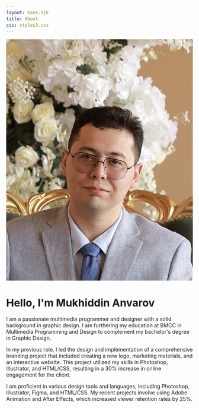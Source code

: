 ```yaml
---
layout: base.njk
title: About
css: styles3.css
---
```


<div class="containerabout">
        <div class="profile">
            <img src="/image/Myself .jpg" alt="Mukhiddin Anvarov">
        </div>
        <div class="info">
            <h1>Hello, I'm Mukhiddin Anvarov</h1>
            <p>I am a passionate multimedia programmer and designer with a solid background in graphic design. I am furthering my education at BMCC in Multimedia Programming and Design to complement my bachelor's degree in Graphic Design.</p>
            <p>In my previous role, I led the design and implementation of a comprehensive branding project that included creating a new logo, marketing materials, and an interactive website. This project utilized my skills in Photoshop, Illustrator, and HTML/CSS, resulting in a 30% increase in online engagement for the client.</p>
            <p>I am proficient in various design tools and languages, including Photoshop, Illustrator, Figma, and HTML/CSS. My recent projects involve using Adobe Animation and After Effects, which increased viewer retention rates by 25%.</p>
        </div>
 </div>
